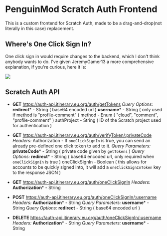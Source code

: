 # PenguinMod Scratch Auth Frontend

This is a custom frontend for Scratch Auth, made to be a drag-and-drop(not literally in this case) replacement.

## Where's One Click Sign In?

One click sign in would require changes to the backend, which I don't think anybody wants to do. I've given JeremyGamer13 a more comprehensive explanation, if you're curious, here it is:

![](https://u.cubeupload.com/Steve_Greatness/Screenshot2023111816.png)

## Scratch Auth API

* **GET** https://auth-api.itinerary.eu.org/auth/getTokens
  _Query Options:_
  **redirect**\* - String ( base64 encoded url )
  **username**\* - String ( only used if method is "profile-comment" )
  method - Enum ( "cloud", "comment", "profile-comment" )
  authProject - String ( ID of the Scratch project used for authentication )

* **GET** https://auth-api.itinerary.eu.org/auth/verifyToken/:privateCode
  _Headers:_
  Authorization - If `oneClickSignIn` is true, you can send an already pre-defined one click token to add to it.
  _Query Parameters:_
  **privateCode**\* - String ( private code given by `getTokens` )
  _Query Options:_
  **redirect**\* - String ( base64 encoded url, only required when `oneClickSignIn` is true )
  oneClickSignIn - Boolean ( this allows for accounts to be quickly signed into, it will add a `oneClickSignInToken` key to the response JSON )

* **GET** https://auth-api.itinerary.eu.org/auth/oneClickSignIn
  _Headers:_
  **Authorization**\* - String

* **POST** https://auth-api.itinerary.eu.org/auth/oneClickSignIn/:username
  _Headers:_
  **Authorization**\* - String
  _Query Parameters:_
  **username**\* - String
  _Query Options:_
  **redirect** - String ( base64 encoded url )

* **DELETE** https://auth-api.itinerary.eu.org/auth/oneClickSignIn/:username
  _Headers:_
  **Authorization**\* - String
  _Query Parameters:_
  **username**\* - String